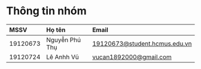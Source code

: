 # Thông tin nhóm

|MSSV|Họ tên|Email|
|:---|:---|:---|
|19120673|Nguyễn Phú Thụ|19120673@student.hcmus.edu.vn
|19120724|Lê Anhh Vũ|vucan1892000@gmail.com
